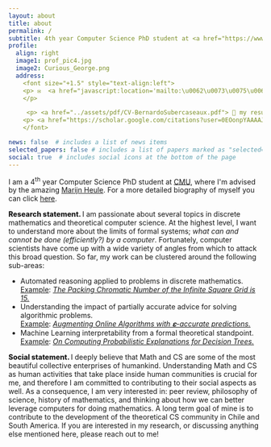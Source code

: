 ```yaml
---
layout: about
title: about
permalink: /
subtitle: 4th year Computer Science PhD student at <a href="https://www.cs.cmu.edu/">Carnegie Mellon University</a>, bersub@cmu.edu
profile:
  align: right
  image1: prof_pic4.jpg
  image2: Curious_George.png
  address: 
    <font size="+1.5" style="text-align:left">
    <p> ✉️  <a href="javascript:location='mailto:\u0062\u0073\u0075\u0062\u0065\u0072\u0063\u0061\u0040\u0063\u0073\u002e\u0063\u006d\u0075\u002e\u0065\u0064\u0075';void 0"><script type="text/javascript">document.write('\u0062\u0073\u0075\u0062\u0065\u0072\u0063\u0061\u0040\u0063\u0073\u002e\u0063\u006d\u0075\u002e\u0065\u0064\u0075')</script></a>
    </p>

     <p> <a href="../assets/pdf/CV-BernardoSubercaseaux.pdf"> 📎 my resume/cv </a></p>
    <p> <a href="https://scholar.google.com/citations?user=0EOonpYAAAAJ&hl=en"> <img src="../assets/img/Google_Scholar_logo.png" style="width:20px;height:20px;" alt="the standard Google scholar icon"> Google scholar</a> </p>
    </font>

news: false  # includes a list of news items
selected_papers: false # includes a list of papers marked as "selected={true}"
social: true  # includes social icons at the bottom of the page
---
```

I am a 4<sup>th</sup> year Computer Science PhD student at <a href="https://www.cs.cmu.edu/">CMU</a>, where I'm advised by the amazing <a href="http://www.cs.cmu.edu/~mheule/">Marijn Heule</a>.
 For a more detailed biography of myself you can click <a href="bio/">here</a>.
<!--
 Before that, I had the fortune of doing my masters under the greats <a href="https://pbarcelo.ing.uc.cl/">Pablo Barceló</a> and <a href="https://users.dcc.uchile.cl/~jperez/">Jorge Pérez</a>, on theoretical aspects of <i>interpretability in Machine Learning</i>. Even before that, I got engineering degrees from <a href="https://www.centralesupelec.fr/"> CentraleSupélec (École Centrale Paris)</a> , and <a href="http://ingenieria.uchile.cl/">University of Chile</a>.
-->

<strong style="font-weight:800;">  Research statement. </strong>
I am passionate about several topics in discrete mathematics and theoretical computer science. At the highest level, I want to understand more about the limits of formal systems; _what can and cannot be done (efficiently?) by a computer_. Fortunately, computer scientists have come up with a wide variety of angles from which to attack this broad question. So far, my work can be clustered around the following sub-areas: 
<!--
    in different parameterizations that attempt to capture what makes a given problem hard. <!--, and in what can be expressed within the limits of simple logical languages. --> 
<ul class="starlist">
<li> Automated reasoning applied to problems in discrete mathematics. </li>
<u>Example</u>: <em><a href="https://arxiv.org/pdf/2301.09757.pdf">The Packing Chromatic Number of the Infinite Square Grid is 15.</a></em>
<li> Understanding the impact of partially accurate advice for solving algorithmic problems. </li>
<u>Example</u>: <em><a href="https://openreview.net/pdf?id=HFkxZ_V0sBQ">Augmenting Online Algorithms with 𝛆-accurate predictions.</a></em>
<li> Machine Learning interpretability from a formal theoretical standpoint. </li>
<u>Example</u>: <em><a href="https://arxiv.org/abs/2207.12213">On Computing Probabilistic Explanations for Decision Trees.</a></em>
</ul>
<!--
More in general, I'm a [human being](https://en.wikipedia.org/wiki/Human), born and raised in [Chile](https://en.wikipedia.org/wiki/Chili_pepper), who is interested in all sorts of things. My academic interests usually revolve around algorithms, complexity and logic. Some of my non-academic interests are non-human animals ([monkeys](https://static.independent.co.uk/2021/01/14/11/newFile-9.jpg?width=990&auto=webp&quality=75) are my faves!), brewing beer, dancing salsa, playing sports, [writing poetry or short stories](https://bsub.cl/escritos/), languages (🇪🇸🇺🇸🇫🇷), and philosophy.
-->

<strong style="font-weight:800;"> Social statement. </strong>
I deeply believe that Math and CS are some of the most beautiful collective enterprises of humankind. Understanding Math and CS as human activities that take place inside human communities is crucial for me, and therefore I am committed to contributing to their social aspects as well. As a consequence, I am very interested in: peer review, philosophy of science, history of mathematics, and thinking about how we can better leverage computers for doing mathematics. A long term goal of mine is to contribute to the development of the theoretical CS community in Chile and South America. If you are interested in my research, or discussing anything else mentioned here, please reach out to me!